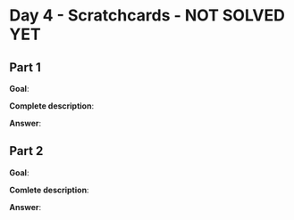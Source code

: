 # Day 4 - Scratchcards - NOT SOLVED YET

## Part 1
**Goal**:

**Complete description**: 

**Answer**: 


## Part 2
**Goal**: 

**Comlete description**: 

**Answer**:

